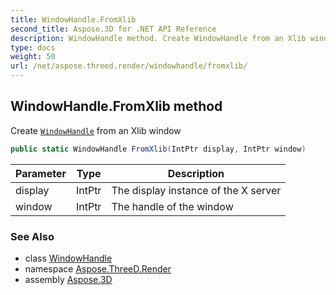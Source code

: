 ```yaml
---
title: WindowHandle.FromXlib
second_title: Aspose.3D for .NET API Reference
description: WindowHandle method. Create WindowHandle from an Xlib window
type: docs
weight: 50
url: /net/aspose.threed.render/windowhandle/fromxlib/
---
```

## WindowHandle.FromXlib method

Create [`WindowHandle`](../) from an Xlib window

```csharp
public static WindowHandle FromXlib(IntPtr display, IntPtr window)
```

| Parameter | Type | Description |
| --- | --- | --- |
| display | IntPtr | The display instance of the X server |
| window | IntPtr | The handle of the window |

### See Also

* class [WindowHandle](../)
* namespace [Aspose.ThreeD.Render](../../windowhandle/)
* assembly [Aspose.3D](../../../)


